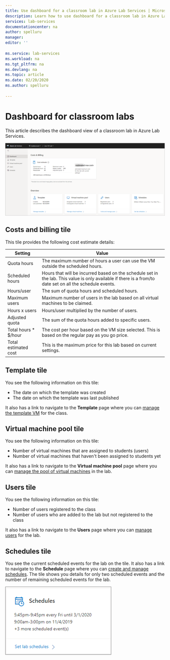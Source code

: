 ```yaml
---
title: Use dashboard for a classroom lab in Azure Lab Services | Microsoft Docs
description: Learn how to use dashboard for a classroom lab in Azure Lab Services. 
services: lab-services
documentationcenter: na
author: spelluru
manager: 
editor: ''

ms.service: lab-services
ms.workload: na
ms.tgt_pltfrm: na
ms.devlang: na
ms.topic: article
ms.date: 02/20/2020
ms.author: spelluru

---
```

# Dashboard for classroom labs
This article describes the dashboard view of a classroom lab in Azure Lab Services. 

![Dashboard](../media/use-dashboard/dashboard.png)

## Costs and billing tile
This tile provides the following cost estimate details:

| Setting | Value | 
| ------- | ----- | 
| Quota hours | The maximum number of hours a user can use the VM outside the scheduled hours. |
| Scheduled hours | Hours that will be incurred based on the schedule set in the lab. This value is only available if there is a from/to date set on all the schedule events. |
| Hours/user | The sum of quota hours and scheduled hours. |
| Maximum users | Maximum number of users in the lab based on all virtual machines to be claimed. |
| Hours x users | Hours/user multiplied by the number of users. |
| Adjusted quota | The sum of the quota hours added to specific users. |
| Total hours * $/hour | The cost per hour based on the VM size selected. This is based on the regular pay as you go price. |
| Total estimated cost | This is the maximum price for this lab based on current settings. |

## Template tile
You see the following information on this tile:

- The date on which the template was created 
- The date on which the template was last published 

It also has a link to navigate to the **Template** page where you can [manage the template VM](how-to-create-manage-template.md) for the class. 

## Virtual machine pool tile

You see the following information on this tile:

- Number of virtual machines that are assigned to students (users)
- Number of virtual machines that haven't been assigned to students yet

It also has a link to navigate to the **Virtual machine pool** page where you can [manage the pool of virtual machines](how-to-set-virtual-machine-passwords.md) in the lab. 

## Users tile

You see the following information on this tile:

- Number of users registered to the class
- Number of users who are added to the lab but not registered to the class 

It also has a link to navigate to the **Users** page where you can [manage users](how-to-configure-student-usage.md) for the lab. 

## Schedules tile
You see the current scheduled events for the lab on the tile. It also has a link to navigate to the **Schedule** page where you can [create and manage schedules](how-to-create-schedules.md). The tile shows you details for only two scheduled events and the number of remaining scheduled events for the lab. 

![Scheduled events](../media/use-dashboard/scheduled-events.png)

